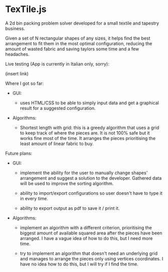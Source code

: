 
# TexTile.js

A 2d bin packing problem solver developed for a small textile and tapestry business.

Given a set of N rectangular shapes of any sizes, it helps find the best arrangement to fit them in the most optimal configuration, reducing the amount of wasted fabric and saving taylors some time and a few headaches.


Live testing (App is currently in Italian only, sorry): 

(insert link)



Where I got so far:

- GUI: 
  - uses HTML/CSS to be able to simply input data and get a graphical result for a suggested configuration.

- Algorithms:
  - Shortest length with grid:
    this is a greedy algorithm that uses a grid to keep track of where the pieces are. It is not 100% safe but it works fine most of the time. It arranges the pieces prioritising the least amount of linear fabric to buy.





Future plans:

- GUI:
  - implement the ability for the user to manually change shapes' arrangement and suggest a solution to the developer. Gathered data will be used to improve the sorting algorithm.

  - ability to import/export configurations so user doesn't have to type it in every time.

  - ability to export output as pdf to save it / print it.

- Algorithms:
  - implement an algorithm with a different criterion, prioritising the biggest amount of available squared area after the pieces have been arranged. I have a vague idea of how to do this, but I need more time.

  - try to implement an algorithm that doesn't need an underlying grid and manages to arrange the pieces only using vertices coordinates. I have no idea how to do this, but I will try if I find the time.